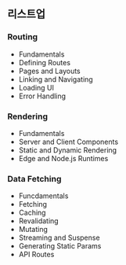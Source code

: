 ## 리스트업

### Routing

- Fundamentals
- Defining Routes
- Pages and Layouts
- Linking and Navigating
- Loading UI
- Error Handling

### Rendering

- Fundamentals
- Server and Client Components
- Static and Dynamic Rendering
- Edge and Node.js Runtimes

### Data Fetching

- Funcdamentals
- Fetching
- Caching
- Revalidating
- Mutating
- Streaming and Suspense
- Generating Static Params
- API Routes
